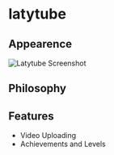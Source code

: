 # latytube

## Appearence
![Latytube Screenshot]([http://url/to/img.png](https://i.imgur.com/Ltm3Pwl.png))

## Philosophy

## Features

- Video Uploading
- Achievements and Levels
